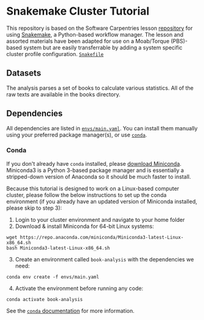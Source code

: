 # Snakemake Cluster Tutorial

This repository is based on the Software Carpentries lesson [repository](https://hpc-carpentry.github.io/hpc-python/17-cluster/) for using [Snakemake](https://snakemake.readthedocs.io/en/stable/index.html), a Python-based workflow manager. The lesson and assorted materials have been adapted for use on a Moab/Torque (PBS)-based system but are easily transferrable by adding a system specific cluster profile configuration. [`Snakefile`](https://github.com/SchlossLab/snakemake_tutorial/blob/master/Snakefile)

## Datasets

The analysis parses a set of books to calculate various statistics. All of the raw texts are available in the books directory.

## Dependencies

All dependencies are listed in [`envs/main.yaml`](envs/main.yaml). You can install them manually using your preferred package manager(s), or use [`conda`](https://docs.conda.io/projects/conda/en/latest/index.html).

### Conda

If you don't already have `conda` installed, please [download Miniconda](https://docs.conda.io/en/latest/miniconda.html). Miniconda3 is a Python 3-based package manager and is essentially a stripped-down version of Anaconda so it should be much faster to install.

Because this tutorial is designed to work on a Linux-based computer cluster, please follow the below instructions to set up the conda environment (if you already have an updated version of Miniconda installed, please skip to step 3):
1. Login to your cluster environment and navigate to your home folder
2. Download & install Miniconda for 64-bit Linux systems:
```
wget https://repo.anaconda.com/miniconda/Miniconda3-latest-Linux-x86_64.sh
bash Miniconda3-latest-Linux-x86_64.sh
```
3. Create an environment called `book-analysis` with the dependencies we need:
```
conda env create -f envs/main.yaml
```
4. Activate the environment before running any code:
```
conda activate book-analysis
```

See the [`conda` documentation](https://docs.conda.io/projects/conda/en/latest/user-guide/index.html) for more information.
